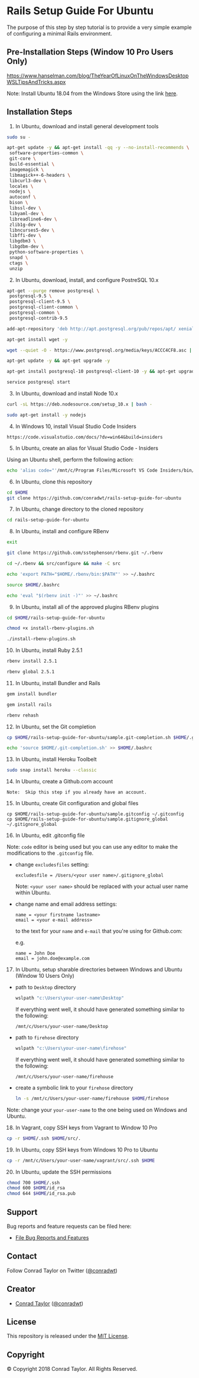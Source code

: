 # Rails Setup Guide For Ubuntu

The purpose of this step by step tutorial is to provide a very simple example of configuring a minimal Rails environment.

## Pre-Installation Steps (Window 10 Pro Users Only)

https://www.hanselman.com/blog/TheYearOfLinuxOnTheWindowsDesktopWSLTipsAndTricks.aspx

Note: Install Ubuntu 18.04 from the Windows Store using the link [here](https://www.microsoft.com/en-us/p/ubuntu-1804/9n9tngvndl3q).

## Installation Steps

1.  In Ubuntu, download and install general development tools

```bash
sudo su -

apt-get update -y && apt-get install -qq -y --no-install-recommends \
 software-properties-common \
 git-core \
 build-essential \
 imagemagick \
 libmagick++-6-headers \
 libcurl3-dev \
 locales \
 nodejs \
 autoconf \
 bison \
 libssl-dev \
 libyaml-dev \
 libreadline6-dev \
 zlib1g-dev \
 libncurses5-dev \
 libffi-dev \
 libgdbm3 \
 libgdbm-dev \
 python-software-properties \
 snapd \
 ctags \
 unzip
```

2.  In Ubuntu, download, install, and configure PostreSQL 10.x

```bash
apt-get --purge remove postgresql \
 postgresql-9.5 \
 postgresql-client-9.5 \
 postgresql-client-common \
 postgresql-common \
 postgresql-contrib-9.5

add-apt-repository 'deb http://apt.postgresql.org/pub/repos/apt/ xenial-pgdg main'

apt-get install wget -y

wget --quiet -O - https://www.postgresql.org/media/keys/ACCC4CF8.asc | apt-key add -

apt-get update -y && apt-get upgrade -y

apt-get install postgresql-10 postgresql-client-10 -y && apt-get upgrade -y

service postgresql start
```

3.  In Ubuntu, download and install Node 10.x

```bash
curl -sL https://deb.nodesource.com/setup_10.x | bash -

sudo apt-get install -y nodejs
```

4.  In Windows 10, install Visual Studio Code Insiders

```
https://code.visualstudio.com/docs/?dv=win64&build=insiders
```

5.  In Ubuntu, create an alias for Visual Studio Code - Insiders

Using an Ubuntu shell, perform the following action:

```bash
echo 'alias code="'/mnt/c/Program Files/Microsoft VS Code Insiders/bin/code.exe'"' >> ~/.bashrc
```

6.  In Ubuntu, clone this repository

```bash
cd $HOME
git clone https://github.com/conradwt/rails-setup-guide-for-ubuntu
```

7.  In Ubuntu, change directory to the cloned repository

```bash
cd rails-setup-guide-for-ubuntu
```

8.  In Ubuntu, install and configure RBenv

```bash
exit

git clone https://github.com/sstephenson/rbenv.git ~/.rbenv

cd ~/.rbenv && src/configure && make -C src

echo 'export PATH="$HOME/.rbenv/bin:$PATH"' >> ~/.bashrc

source $HOME/.bashrc

echo 'eval "$(rbenv init -)"' >> ~/.bashrc
```

9.  In Ubuntu, install all of the approved plugins RBenv plugins

```bash
cd $HOME/rails-setup-guide-for-ubuntu

chmod +x install-rbenv-plugins.sh

./install-rbenv-plugins.sh
```

10. In Ubuntu, install Ruby 2.5.1

```bash
rbenv install 2.5.1

rbenv global 2.5.1
```

11. In Ubuntu, install Bundler and Rails

```bash
gem install bundler

gem install rails

rbenv rehash
```

12. In Ubuntu, set the Git completion

```bash
cp $HOME/rails-setup-guide-for-ubuntu/sample.git-completion.sh $HOME/.git-completion.sh

echo 'source $HOME/.git-completion.sh' >> $HOME/.bashrc
```

13. In Ubuntu, install Heroku Toolbelt

```bash
sudo snap install heroku --classic
```

14. In Ubuntu, create a Github.com account

```
Note:  Skip this step if you already have an account.
```

15. In Ubuntu, create Git configuration and global files

```
cp $HOME/rails-setup-guide-for-ubuntu/sample.gitconfig ~/.gitconfig
cp $HOME/rails-setup-guide-for-ubuntu/sample.gitignore_global ~/.gitignore_global
```

16. In Ubuntu, edit .gitconfig file

Note: `code` editor is being used but you can use any editor to make the
modifications to the `.gitconfig` file.

- change `excludesfiles` setting:

  ```text
  excludesfile = /Users/<your user name>/.gitignore_global
  ```

  Note: `<your user name>` should be replaced with your actual user name within Ubuntu.

- change name and email address settings:

  ```text
  name = <your firstname lastname>
  email = <your e-mail address>
  ```

  to the text for your `name` and `e-mail` that you're using for Github.com:

  e.g.

  ```text
  name = John Doe
  email = john.doe@example.com
  ```

17. In Ubuntu, setup sharable directories between Windows and Ubuntu (Window 10 Users Only)

- path to `Desktop` directory

  ```bash
  wslpath "c:\Users\your-user-name\Desktop"
  ```

  If everything went well, it should have generated something similar to the
  following:

  ```text
  /mnt/c/Users/your-user-name/Desktop
  ```

- path to `firehose` directory

  ```bash
  wslpath "c:\Users\your-user-name\firehose"
  ```

  If everything went well, it should have generated something similar to the
  following:

  ```text
  /mnt/c/Users/your-user-name/firehouse
  ```

- create a symbolic link to your `firehose` directory

  ```bash
  ln -s /mnt/c/Users/your-user-name/firehouse $HOME/firehose
  ```

Note: change your `your-user-name` to the one being used on Windows and Ubuntu.

18. In Vagrant, copy SSH keys from Vagrant to Window 10 Pro

```bash
cp -r $HOME/.ssh $HOME/src/.
```

19. In Ubuntu, copy SSH keys from Windows 10 Pro to Ubuntu

```bash
cp -r /mnt/c/Users/your-user-name/vagrant/src/.ssh $HOME
```

20. In Ubuntu, update the SSH permissions

```bash
chmod 700 $HOME/.ssh
chmod 600 $HOME/id_rsa
chmod 644 $HOME/id_rsa.pub
```

## Support

Bug reports and feature requests can be filed here:

- [File Bug Reports and Features](https://github.com/conradwt/rails-setup-guide-for-ubuntu/issues)

## Contact

Follow Conrad Taylor on Twitter ([@conradwt](https://twitter.com/conradwt))

## Creator

- [Conrad Taylor](http://github.com/conradwt) ([@conradwt](https://twitter.com/conradwt))

## License

This repository is released under the [MIT License](http://www.opensource.org/licenses/MIT).

## Copyright

&copy; Copyright 2018 Conrad Taylor. All Rights Reserved.
